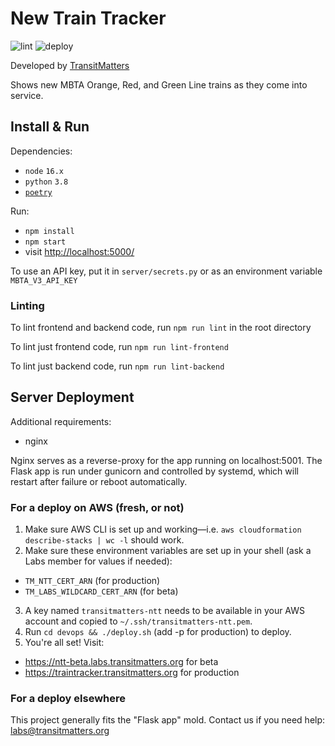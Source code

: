 # New Train Tracker
![lint](https://github.com/transitmatters/new-train-tracker/workflows/lint/badge.svg)
![deploy](https://github.com/transitmatters/new-train-tracker/workflows/deploy/badge.svg)

Developed by [TransitMatters](https://transitmatters.org/)

Shows new MBTA Orange, Red, and Green Line trains as they come into service.

## Install & Run
Dependencies:
- `node` `16.x`
- `python` `3.8`
- [`poetry`](https://python-poetry.org/)

Run:
- `npm install`
- `npm start`
- visit [http://localhost:5000/](http://localhost:5000/)

To use an API key, put it in `server/secrets.py` or as an environment variable `MBTA_V3_API_KEY`


### Linting
To lint frontend and backend code, run `npm run lint` in the root directory

To lint just frontend code, run `npm run lint-frontend`

To lint just backend code, run `npm run lint-backend`

## Server Deployment
Additional requirements:
- nginx

Nginx serves as a reverse-proxy for the app running on localhost:5001.
The Flask app is run under gunicorn and controlled by systemd, which will restart after failure or reboot automatically.

### For a deploy on AWS (fresh, or not)
1. Make sure AWS CLI is set up and working—i.e. `aws cloudformation describe-stacks | wc -l` should work.
2. Make sure these environment variables are set up in your shell (ask a Labs member for values if needed):
  - `TM_NTT_CERT_ARN` (for production)
  - `TM_LABS_WILDCARD_CERT_ARN` (for beta)
3. A key named `transitmatters-ntt` needs to be available in your AWS account and copied to `~/.ssh/transitmatters-ntt.pem`.
4. Run `cd devops && ./deploy.sh` (add -p for production) to deploy.
5. You're all set! Visit:
- https://ntt-beta.labs.transitmatters.org for beta
- https://traintracker.transitmatters.org for production

### For a deploy elsewhere
This project generally fits the "Flask app" mold. Contact us if you need help: labs@transitmatters.org
